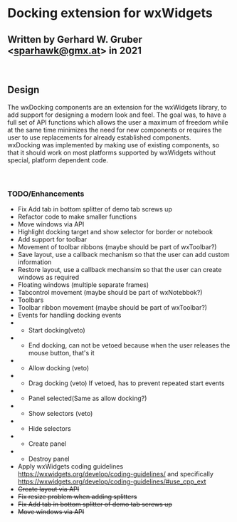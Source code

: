 # Docking extension for wxWidgets<br>
## Written by Gerhard W. Gruber &lt;sparhawk@gmx.at&gt; in 2021<br>
<br>

## Design<br>

The wxDocking components are an extension for the wxWidgets library, to add support for designing a modern look and feel. The goal was, to have a full set of API functions which allows the user a maximum of freedom while at the same time minimizes the need for new components or requires the user to use replacements for already established components.<br>
wxDocking was implemented by making use of existing components, so that it should work on most platforms supported by wxWidgets without special, platform dependent code. 
<br>
<br>
<br>
### TODO/Enhancements<br>

* Fix Add tab in bottom splitter of demo tab screws up<br>
* Refactor code to make smaller functions<br>
* Move windows via API<br>
* Highlight docking target and show selector for border or notebook<br>
* Add support for toolbar<br>
* Movement of toolbar ribbons (maybe should be part of wxToolbar?)<br>
* Save layout, use a callback mechanism so that the user can add custom information<br>
* Restore layout, use a callback mechansim so that the user can create windows as required<br>
* Floating windows (multiple separate frames)<br>
* Tabcontrol movement (maybe should be part of wxNotebbok?)<br>
* Toolbars<br>
* Toolbar ribbon movement (maybe should be part of wxToolbar?)<br>
* Events for handling docking events<br>
* * Start docking(veto)<br>
* * End docking, can not be vetoed because when the user releases the mouse button, that's it<br>
* * Allow docking (veto)<br>
* * Drag docking (veto) If vetoed, has to prevent repeated start events<br>
* * Panel selected(Same as allow docking?)<br>
* * Show selectors (veto)<br>
* * Hide selectors<br>
* * Create panel<br>
* * Destroy panel<br>
* Apply wxWidgets coding guidelines https://wxwidgets.org/develop/coding-guidelines/ and specifically https://wxwidgets.org/develop/coding-guidelines/#use_cpp_ext<br>
* <s>Create layout via API</s><br>
* <s>Fix resize problem when adding splitters</s><br>
* <s>Fix Add tab in bottom splitter of demo tab screws up</s><br>
* <s>Move windows via API</s><br>
